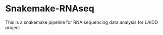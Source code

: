 # Snakemake-RNAseq

This is a snakemake pipeline for RNA sequencing data analysis for LAIDD project


